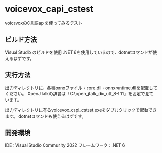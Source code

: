 # voicevox_capi_cstest
voicevoxのC言語apiを使ってみるテスト

## ビルド方法
Visual Studio のビルドを使用
.NET 6を使用しているので、dotnetコマンドが使えるはずです。

## 実行方法
出力ディレクトリに、各種onnxファイル・core.dll・onnxruntime.dllを配置してください。
OpenJTalkの辞書は「C:\open_jtalk_dic_utf_8-1.11」を固定で見ています。

出力ディレクトリに有るvoicevox_capi_cstest.exeをダブルクリックで起動できます。
dotnetコマンドも使えるはずです。

## 開発環境
IDE : Visual Studio Community 2022 
フレームワーク : .NET 6
